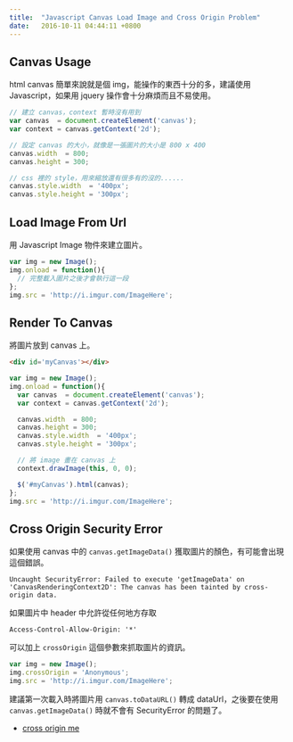 ```yaml
---
title:  "Javascript Canvas Load Image and Cross Origin Problem"
date:   2016-10-11 04:44:11 +0800
---
```



## Canvas Usage

html canvas 簡單來說就是個 img，能操作的東西十分的多，建議使用 Javascript，如果用 jquery 操作會十分麻煩而且不易使用。

```js
// 建立 canvas，context 暫時沒有用到
var canvas  = document.createElement('canvas');
var context = canvas.getContext('2d');

// 設定 canvas 的大小，就像是一張圖片的大小是 800 x 400
canvas.width  = 800;
canvas.height = 300;

// css 裡的 style，用來縮放還有很多有的沒的......
canvas.style.width  = '400px';
canvas.style.height = '300px';
```

## Load Image From Url

用 Javascript Image 物件來建立圖片。

```js
var img = new Image();
img.onload = function(){
  // 完整載入圖片之後才會執行這一段
};
img.src = 'http://i.imgur.com/ImageHere';
```

<!--excerpt-->

## Render To Canvas

將圖片放到 canvas 上。

```html
<div id='myCanvas'></div>
```

```js
var img = new Image();
img.onload = function(){
  var canvas  = document.createElement('canvas');
  var context = canvas.getContext('2d');

  canvas.width  = 800;
  canvas.height = 300;
  canvas.style.width  = '400px';
  canvas.style.height = '300px';

  // 將 image 畫在 canvas 上
  context.drawImage(this, 0, 0);

  $('#myCanvas').html(canvas);
};
img.src = 'http://i.imgur.com/ImageHere';
```


## Cross Origin Security Error

如果使用 canvas 中的 `canvas.getImageData()` 獲取圖片的顏色，有可能會出現這個錯誤。

```
Uncaught SecurityError: Failed to execute 'getImageData' on 'CanvasRenderingContext2D': The canvas has been tainted by cross-origin data.
```

如果圖片中 header 中允許從任何地方存取

```
Access-Control-Allow-Origin: '*'
```

可以加上 `crossOrigin` 這個參數來抓取圖片的資訊。

```js
var img = new Image();
img.crossOrigin = 'Anonymous';
img.src = 'http://i.imgur.com/ImageHere';
```

建議第一次載入時將圖片用 `canvas.toDataURL()` 轉成 dataUrl，之後要在使用 `canvas.getImageData()` 時就不會有 SecurityError 的問題了。

- [cross origin me](http://crossorigin.me/)
